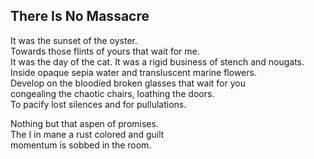 There Is No Massacre
--------------------
It was the sunset of the oyster.  
Towards those flints of yours that wait for me.  
It was the day of the cat. It was a rigid business of stench and nougats.  
Inside opaque sepia water and transluscent marine flowers.  
Develop on the bloodied broken glasses that wait for you  
congealing the chaotic chairs, loathing the doors.  
To pacify lost silences and for pullulations.  
  
Nothing but that aspen of promises.  
The I in mane a rust colored and guilt  
momentum is sobbed in the room.  
